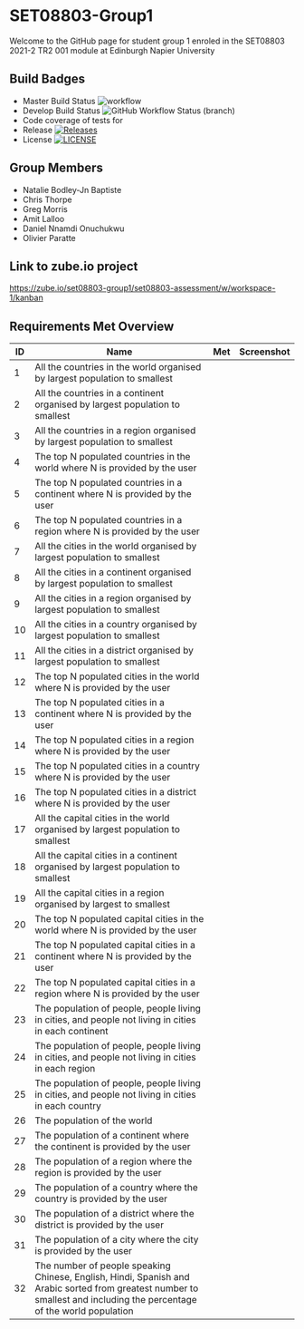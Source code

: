 # SET08803-Group1
Welcome to the GitHub page for student group 1 enroled in the SET08803 2021-2 TR2 001 module at Edinburgh Napier University

## Build Badges 
* Master Build Status ![workflow](https://github.com/oparatte/SET08803-Group1/actions/workflows/main.yml/badge.svg?)
* Develop Build Status ![GitHub Workflow Status (branch)](https://img.shields.io/github/workflow/status/oparatte/SET08803-Group1/master%20build/develop?label=develop%20branch%20)
* Code coverage of tests for
* Release [![Releases](https://img.shields.io/github/release/oparatte/SET08803-Group1/all.svg?style=flat-square)](https://github.com/oparatte/SET08803-Group1/releases)
* License [![LICENSE](https://img.shields.io/github/license/oparatte/SET08803-Group1.svg?style=flat-square)](https://github.com/oparatte/SET08803-Group1/blob/master/LICENSE)

## Group Members
* Natalie Bodley-Jn Baptiste
* Chris Thorpe
* Greg Morris
* Amit Lalloo
* Daniel Nnamdi Onuchukwu
* Olivier Paratte

## Link to zube.io project
https://zube.io/set08803-group1/set08803-assessment/w/workspace-1/kanban

## Requirements Met Overview
| ID    | Name | Met  | Screenshot |
|-------|------|------|------------|
| 1 | All the countries in the world organised by largest population to smallest |   |  |
| 2 | All the countries in a continent organised by largest population to smallest |   |  |
| 3 | All the countries in a region organised by largest population to smallest |   |  |
| 4 | The top N populated countries in the world where N is provided by the user |   |  |
| 5 | The top N populated countries in a continent where N is provided by the user |   |  |
| 6 | The top N populated countries in a region where N is provided by the user |   |  |
| 7 | All the cities in the world organised by largest population to smallest |   |  |
| 8 | All the cities in a continent organised by largest population to smallest |   |  |
| 9 | All the cities in a region organised by largest population to smallest |   |  |
| 10 | All the cities in a country organised by largest population to smallest |   |  |
| 11 | All the cities in a district organised by largest population to smallest |   |  |
| 12 | The top N populated cities in the world where N is provided by the user |   |  |
| 13 | The top N populated cities in a continent where N is provided by the user |   |  |
| 14 | The top N populated cities in a region where N is provided by the user |   |  |
| 15 | The top N populated cities in a country where N is provided by the user |   |  |
| 16 | The top N populated cities in a district where N is provided by the user |   |  |
| 17 | All the capital cities in the world organised by largest population to smallest |   |  |
| 18 | All the capital cities in a continent organised by largest population to smallest |   |  |
| 19 | All the capital cities in a region organised by largest to smallest |   |  |
| 20 | The top N populated capital cities in the world where N is provided by the user |   |  |
| 21 | The top N populated capital cities in a continent where N is provided by the user |   |  |
| 22 | The top N populated capital cities in a region where N is provided by the user |   |  |
| 23 | The population of people, people living in cities, and people not living in cities in each continent |   |  |
| 24 | The population of people, people living in cities, and people not living in cities in each region |   |  |
| 25 | The population of people, people living in cities, and people not living in cities in each country |   |  |
| 26 | The population of the world |   |  |
| 27 | The population of a continent where the continent is provided by the user |   |  |
| 28 | The population of a region where the region is provided by the user |   |  |
| 29 | The population of a country where the country is provided by the user |   |  |
| 30 | The population of a district where the district is provided by the user |   |  |
| 31 | The population of a city where the city is provided by the user |   |  |
| 32 | The number of people speaking Chinese, English, Hindi, Spanish and Arabic sorted from greatest number to smallest and including the percentage of the world population |   |  |
